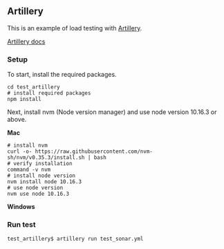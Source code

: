 ## Artillery

This is an example of load testing with [Artillery](https://github.com/artilleryio/artillery).

[Artillery docs](https://artillery.io/docs/getting-started/)

### Setup

To start, install the required packages.

```shell
cd test_artillery
# install required packages
npm install
```

Next, install nvm (Node version manager) and use node version 10.16.3 or above.

**Mac**

```shell
# install nvm
curl -o- https://raw.githubusercontent.com/nvm-sh/nvm/v0.35.3/install.sh | bash
# verify installation
command -v nvm
# install node version
nvm install node 10.16.3
# use node version
nvm use node 10.16.3
```

**Windows**

### Run test

```shell
test_artillery$ artillery run test_sonar.yml
```